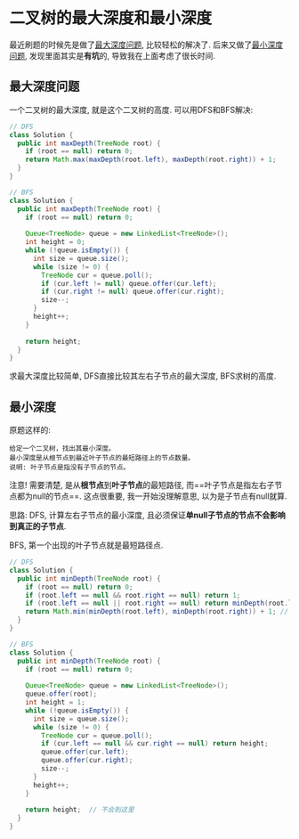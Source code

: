 # 二叉树的最大深度和最小深度

最近刷题的时候先是做了[最大深度问题](https://leetcode-cn.com/problems/maximum-depth-of-binary-tree), 比较轻松的解决了. 后来又做了[最小深度问题](https://leetcode-cn.com/problems/minimum-depth-of-binary-tree/), 发现里面其实是**有坑**的, 导致我在上面考虑了很长时间.

## 最大深度问题

一个二叉树的最大深度, 就是这个二叉树的高度. 可以用DFS和BFS解决:

```java
// DFS
class Solution {
  public int maxDepth(TreeNode root) {
    if (root == null) return 0;
    return Math.max(maxDepth(root.left), maxDepth(root.right)) + 1;
  }
}

// BFS
class Solution {
  public int maxDepth(TreeNode root) {
    if (root == null) return 0;
    
    Queue<TreeNode> queue = new LinkedList<TreeNode>();
    int height = 0;
    while (!queue.isEmpty()) {
      int size = queue.size();
      while (size != 0) {
        TreeNode cur = queue.poll();
        if (cur.left != null) queue.offer(cur.left);
        if (cur.right != null) queue.offer(cur.right);
        size--;
      }
      height++;
    }
    
    return height;
  }
}
```



求最大深度比较简单, DFS直接比较其左右子节点的最大深度, BFS求树的高度.



## 最小深度

原题这样的:

```
给定一个二叉树，找出其最小深度。
最小深度是从根节点到最近叶子节点的最短路径上的节点数量。
说明: 叶子节点是指没有子节点的节点。
```

注意! 需要清楚, 是从**根节点**到**叶子节点**的最短路径, 而==叶子节点是指左右子节点都为null的节点==. 这点很重要, 我一开始没理解意思, 以为是子节点有null就算.

思路: DFS, 计算左右子节点的最小深度, 且必须保证**单null子节点的节点不会影响到真正的子节点**.

BFS, 第一个出现的叶子节点就是最短路径点.

```java
// DFS
class Solution {
  public int minDepth(TreeNode root) {
    if (root == null) return 0;
    if (root.left == null && root.right == null) return 1;
    if (root.left == null || root.right == null) return minDepth(root.left) + minDepth(root.right) + 1; // left和right里有一个是null, 就取非null子节点的最小深度
    return Math.min(minDepth(root.left), minDepth(root.right)) + 1; // left和right都不为null
  }
}

// BFS
class Solution {
  public int minDepth(TreeNode root) {
    if (root == null) return 0;
    
    Queue<TreeNode> queue = new LinkedList<TreeNode>();
    queue.offer(root);
    int height = 1;
    while (!queue.isEmpty()) {
      int size = queue.size();
      while (size != 0) {
        TreeNode cur = queue.poll();
        if (cur.left == null && cur.right == null) return height;
        queue.offer(cur.left);
        queue.offer(cur.right);
        size--;
      }
      height++;
    }
    
    return height;	// 不会到这里
  }
}
```

